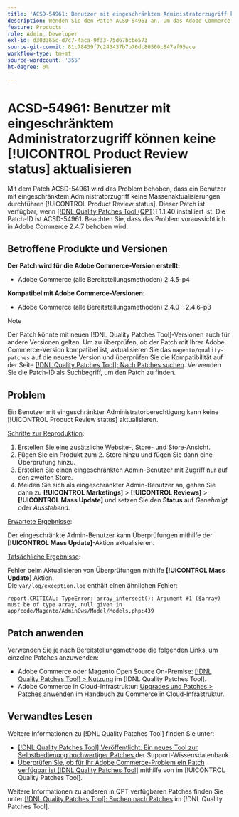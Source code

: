 ```yaml
---
title: 'ACSD-54961: Benutzer mit eingeschränktem Administratorzugriff können keine [!UICONTROL Product Review status] aktualisieren'
description: Wenden Sie den Patch ACSD-54961 an, um das Adobe Commerce-Problem zu beheben, bei dem ein eingeschränkter Admin-Benutzer den Produktüberprüfungsstatus nicht massenweise aktualisieren kann.
feature: Products
role: Admin, Developer
exl-id: d303365c-d7c7-4aca-9f33-75d67bcbe573
source-git-commit: 81c78439f7c243437b7b76dc80560c847af95ace
workflow-type: tm+mt
source-wordcount: '355'
ht-degree: 0%

---
```


# ACSD-54961: Benutzer mit eingeschränktem Administratorzugriff können keine [!UICONTROL Product Review status] aktualisieren

Mit dem Patch ACSD-54961 wird das Problem behoben, dass ein Benutzer mit eingeschränktem Administratorzugriff keine Massenaktualisierungen durchführen [!UICONTROL Product Review status]. Dieser Patch ist verfügbar, wenn [[!DNL Quality Patches Tool (QPT)]](https://experienceleague.adobe.com/en/docs/commerce-knowledge-base/kb/announcements/commerce-announcements/magento-quality-patches-released-new-tool-to-self-serve-quality-patches) 1.1.40 installiert ist. Die Patch-ID ist ACSD-54961. Beachten Sie, dass das Problem voraussichtlich in Adobe Commerce 2.4.7 behoben wird.

## Betroffene Produkte und Versionen

**Der Patch wird für die Adobe Commerce-Version erstellt:**

* Adobe Commerce (alle Bereitstellungsmethoden) 2.4.5-p4

**Kompatibel mit Adobe Commerce-Versionen:**

* Adobe Commerce (alle Bereitstellungsmethoden) 2.4.0 - 2.4.6-p3

>[!NOTE]
>
>Der Patch könnte mit neuen [!DNL Quality Patches Tool]-Versionen auch für andere Versionen gelten. Um zu überprüfen, ob der Patch mit Ihrer Adobe Commerce-Version kompatibel ist, aktualisieren Sie das `magento/quality-patches` auf die neueste Version und überprüfen Sie die Kompatibilität auf der Seite [[!DNL Quality Patches Tool]: Nach Patches suchen](https://experienceleague.adobe.com/tools/commerce-quality-patches/index.html). Verwenden Sie die Patch-ID als Suchbegriff, um den Patch zu finden.

## Problem

Ein Benutzer mit eingeschränkter Administratorberechtigung kann keine [!UICONTROL Product Review status] aktualisieren.

<u>Schritte zur Reproduktion</u>:

1. Erstellen Sie eine zusätzliche Website-, Store- und Store-Ansicht.
1. Fügen Sie ein Produkt zum 2. Store hinzu und fügen Sie dann eine Überprüfung hinzu.
1. Erstellen Sie einen eingeschränkten Admin-Benutzer mit Zugriff nur auf den zweiten Store.
1. Melden Sie sich als eingeschränkter Admin-Benutzer an, gehen Sie dann zu **[!UICONTROL  Marketings]** > **[!UICONTROL Reviews]** > **[!UICONTROL Mass Update]** und setzen Sie den **Status** auf *Genehmigt* oder *Ausstehend*.

<u>Erwartete Ergebnisse</u>:

Der eingeschränkte Admin-Benutzer kann Überprüfungen mithilfe der **[!UICONTROL Mass Update]**-Aktion aktualisieren.

<u>Tatsächliche Ergebnisse</u>:

Fehler beim Aktualisieren von Überprüfungen mithilfe **[!UICONTROL Mass Update]** Aktion.<br>
Die `var/log/exception.log` enthält einen ähnlichen Fehler:

```
report.CRITICAL: TypeError: array_intersect(): Argument #1 ($array) must be of type array, null given in app/code/Magento/AdminGws/Model/Models.php:439
```

## Patch anwenden

Verwenden Sie je nach Bereitstellungsmethode die folgenden Links, um einzelne Patches anzuwenden:

* Adobe Commerce oder Magento Open Source On-Premise: [[!DNL Quality Patches Tool] > Nutzung](/help/tools/quality-patches-tool/usage.md) im [!DNL Quality Patches Tool].
* Adobe Commerce in Cloud-Infrastruktur: [Upgrades und Patches > Patches anwenden](https://experienceleague.adobe.com/docs/commerce-cloud-service/user-guide/develop/upgrade/apply-patches.html) im Handbuch zu Commerce in Cloud-Infrastruktur.

## Verwandtes Lesen

Weitere Informationen zu [!DNL Quality Patches Tool] finden Sie unter:

* [[!DNL Quality Patches Tool] Veröffentlicht: Ein neues Tool zur Selbstbedienung hochwertiger Patches ](https://experienceleague.adobe.com/en/docs/commerce-knowledge-base/kb/announcements/commerce-announcements/magento-quality-patches-released-new-tool-to-self-serve-quality-patches) der Support-Wissensdatenbank.
* [Überprüfen Sie, ob für Ihr Adobe Commerce-Problem ein Patch verfügbar ist [!DNL Quality Patches Tool]](/help/tools/quality-patches-tool/patches-available-in-qpt/check-patch-for-magento-issue-with-magento-quality-patches.md) mithilfe von im [!UICONTROL Quality Patches Tool].


Weitere Informationen zu anderen in QPT verfügbaren Patches finden Sie unter [[!DNL Quality Patches Tool]: Suchen nach Patches](https://experienceleague.adobe.com/tools/commerce-quality-patches/index.html) im [!DNL Quality Patches Tool].
